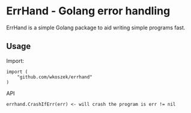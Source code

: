 # ErrHand - Golang error handling

ErrHand is a simple Golang package to aid writing simple
programs fast.

## Usage

Import:

	import (
		"github.com/wkoszek/errhand"
	)

API

	errhand.CrashIfErr(err)	<- will crash the program is err != nil

